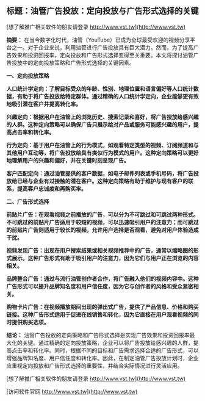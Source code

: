 ## **标题：油管广告投放：定向投放与广告形式选择的关键**

[想了解推广相关软件的朋友请登录 http://www.vst.tw](http://www.vst.tw)

**摘要：**
在当今数字化时代，油管（YouTube）已成为全球最受欢迎的视频分享平台之一。对于企业来说，利用油管进行广告投放具有巨大潜力。然而，为了提高广告效果和投资回报率，定向投放和广告形式选择变得至关重要。本文将探讨油管广告投放中的定向投放策略和广告形式选择的关键因素。

**一、定向投放策略**

**人口统计学定向：了解目标受众的年龄、性别、地理位置和语言偏好等人口统计数据，有助于将广告投放给特定群体。通过精确的人口统计学定向，企业能够更有效地吸引潜在客户并提高转化率。**

**兴趣定向：根据用户在油管上的浏览历史、搜索记录和喜好，将广告投放给感兴趣的人群。这种定向策略可以确保广告只展示给对产品或服务可能感兴趣的用户，提高点击率和转化率。**

**行为定向：基于用户在油管上的行为模式，如观看特定类型的视频、订阅频道和与其他用户互动等，将广告投放给具有类似行为模式的用户。这种定向策略可以更好地理解用户的兴趣和偏好，并在关键时刻呈现广告。**

**客户匹配定向：通过油管提供的客户数据，如电子邮件列表或手机号码，将广告投放给已经与企业有过接触的潜在客户。这种定向策略有助于维护与现有客户的联系，提高客户忠诚度和再购买率。**

**二、广告形式选择**

**前贴片广告：在观看视频之前播放的广告，可以分为不可跳过和可跳过两种形式。不可跳过的前贴片广告适用于较短的视频，可以迅速吸引用户的注意力；而可跳过的前贴片广告则适用于较长的视频，允许用户选择是否观看，避免对用户体验造成干扰。**

**视频发现广告：出现在用户搜索结果或相关视频推荐中的广告，通常以缩略图的形式展示。这种广告形式有助于吸引用户的注意力，因为它们与用户正在浏览的内容相关。**

**品牌整合广告：通过与流行油管创作者合作，将广告融入他们的视频内容中。这种广告形式可以提升品牌知名度和用户信任度，因为它与创作者的风格和受众紧密相关。**

**购物卡片广告：在视频播放期间出现的弹出式广告，提供了产品信息、价格和购买链接。这种广告形式适用于促进在线销售和转化，因为它直接在用户观看视频的同时提供购买选项。**

**结论：**
油管广告投放的定向策略和广告形式选择是实现广告效果和投资回报率最大化的关键。通过精确的定向投放策略，企业可以将广告投放给感兴趣的人群，提高点击率和转化率。同时，根据不同的目标和广告需求选择合适的广告形式，可以增强品牌知名度、用户信任度和转化率。因此，在制定油管广告投放计划时，企业应重视定向投放和广告形式选择的重要性，并结合实际情况进行灵活应用。

[想了解推广相关软件的朋友请登录 http://www.vst.tw](http://www.vst.tw)


[访问软件官网 http://www.vst.tw](http://www.vst.tw)
